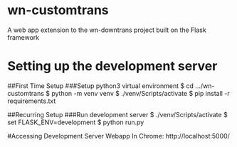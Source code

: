 # wn-customtrans
A web app extension to the wn-downtrans project built on the Flask framework

# Setting up the development server
##First Time Setup
###Setup python3 virtual environment
$ cd .../wn-customtrans
$ python -m venv venv
$ ./venv/Scripts/activate
$ pip install -r requirements.txt

##Recurring Setup
###Run development server
$ ./venv/Scripts/activate
$ set FLASK_ENV=development
$ python run.py

#Accessing Development Server Webapp
In Chrome: http://localhost:5000/
